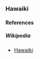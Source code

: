 ### Hawaiki



#### References

##### Wikipedia

* [Hawaiki](https://en.wikipedia.org/wiki/Hawaiki)
